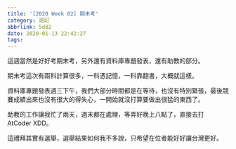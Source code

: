 ```yaml
---
title: '[2020 Week 02] 期末考'
category: 週記
abbrlink: 5d82
date: 2020-01-13 22:42:27
tags:
---
```

這週當然是好好考期末考，另外還有資料庫專題發表，還有助教的部分。

期末考這次有兩科計算很多，一科憑記憶，一科靠翻書，大概就這樣。

資料庫專題發表週三下午，我們大部分時間都是在等待，也沒有特別緊張，最後競賽成績出來也沒有很大的得失心，一開始就沒打算要做出很猛的東西了。

助教的工作讓我忙了兩天，週末都在處理，等弄好晚上八點了，直接去打 AtCoder XDD。

這禮拜其實有選舉，選舉結果如何我不多說，只希望在位者能好好讓台灣更好。
